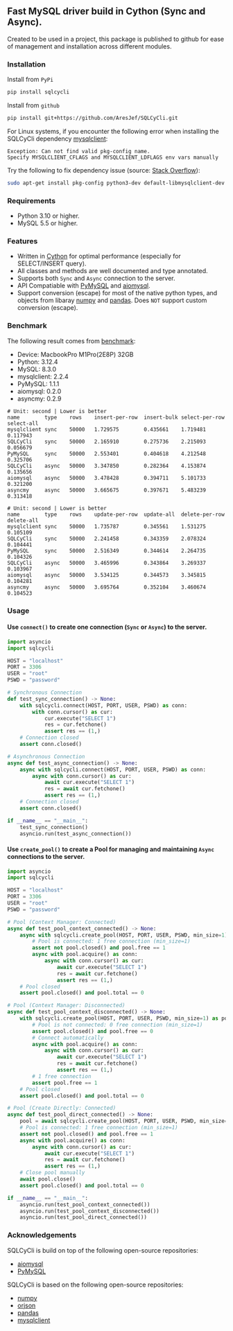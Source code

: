 ## Fast MySQL driver build in Cython (Sync and Async).

Created to be used in a project, this package is published to github for ease of management and installation across different modules.

### Installation

Install from `PyPi`

```bash
pip install sqlcycli
```

Install from `github`

```bash
pip install git+https://github.com/AresJef/SQLCyCli.git
```

For Linux systems, if you encounter the following error when installing the SQLCyCli dependency [mysqlclient](https://github.com/PyMySQL/mysqlclient):

```
Exception: Can not find valid pkg-config name.
Specify MYSQLCLIENT_CFLAGS and MYSQLCLIENT_LDFLAGS env vars manually
```

Try the following to fix dependency issue (source: [Stack Overflow](https://stackoverflow.com/questions/76585758/mysqlclient-cannot-install-via-pip-cannot-find-pkg-config-name-in-ubuntu)):

```bash
sudo apt-get install pkg-config python3-dev default-libmysqlclient-dev build-essential
```

### Requirements

- Python 3.10 or higher.
- MySQL 5.5 or higher.

### Features

- Written in [Cython](https://cython.org/) for optimal performance (especially for SELECT/INSERT query).
- All classes and methods are well documented and type annotated.
- Supports both `Sync` and `Async` connection to the server.
- API Compatiable with [PyMySQL](https://github.com/PyMySQL/PyMySQL) and [aiomysql](https://github.com/aio-libs/aiomysql).
- Support conversion (escape) for most of the native python types, and objects from libaray [numpy](https://github.com/numpy/numpy) and [pandas](https://github.com/pandas-dev/pandas). Does `NOT` support custom conversion (escape).

### Benchmark

The following result comes from [benchmark](./src/benchmark.py):

- Device: MacbookPro M1Pro(2E8P) 32GB
- Python: 3.12.4
- MySQL: 8.3.0
- mysqlclient: 2.2.4
- PyMySQL: 1.1.1
- aiomysql: 0.2.0
- asyncmy: 0.2.9

```
# Unit: second | Lower is better
name        type    rows    insert-per-row  insert-bulk select-per-row  select-all
mysqlclient sync    50000   1.729575        0.435661    1.719481        0.117943
SQLCyCli    sync    50000   2.165910        0.275736    2.215093        0.056679
PyMySQL     sync    50000   2.553401        0.404618    4.212548        0.325706
SQLCyCli    async   50000   3.347850        0.282364    4.153874        0.135656
aiomysql    async   50000   3.478428        0.394711    5.101733        0.321200
asyncmy     async   50000   3.665675        0.397671    5.483239        0.313418
```

```
# Unit: second | Lower is better
name        type    rows    update-per-row  update-all  delete-per-row  delete-all
mysqlclient sync    50000   1.735787        0.345561    1.531275        0.105109
SQLCyCli    sync    50000   2.241458        0.343359    2.078324        0.104441
PyMySQL     sync    50000   2.516349        0.344614    2.264735        0.104326
SQLCyCli    async   50000   3.465996        0.343864    3.269337        0.103967
aiomysql    async   50000   3.534125        0.344573    3.345815        0.104281
asyncmy     async   50000   3.695764        0.352104    3.460674        0.104523
```

### Usage

#### Use `connect()` to create one connection (`Sync` or `Async`) to the server.

```python
import asyncio
import sqlcycli

HOST = "localhost"
PORT = 3306
USER = "root"
PSWD = "password"

# Synchronous Connection
def test_sync_connection() -> None:
    with sqlcycli.connect(HOST, PORT, USER, PSWD) as conn:
        with conn.cursor() as cur:
            cur.execute("SELECT 1")
            res = cur.fetchone()
            assert res == (1,)
    # Connection closed
    assert conn.closed()

# Asynchronous Connection
async def test_async_connection() -> None:
    async with sqlcycli.connect(HOST, PORT, USER, PSWD) as conn:
        async with conn.cursor() as cur:
            await cur.execute("SELECT 1")
            res = await cur.fetchone()
            assert res == (1,)
    # Connection closed
    assert conn.closed()

if __name__ == "__main__":
    test_sync_connection()
    asyncio.run(test_async_connection())
```

#### Use `create_pool()` to create a Pool for managing and maintaining `Async` connections to the server.

```python
import asyncio
import sqlcycli

HOST = "localhost"
PORT = 3306
USER = "root"
PSWD = "password"

# Pool (Context Manager: Connected)
async def test_pool_context_connected() -> None:
    async with sqlcycli.create_pool(HOST, PORT, USER, PSWD, min_size=1) as pool:
        # Pool is connected: 1 free connection (min_size=1)
        assert not pool.closed() and pool.free == 1
        async with pool.acquire() as conn:
            async with conn.cursor() as cur:
                await cur.execute("SELECT 1")
                res = await cur.fetchone()
                assert res == (1,)
    # Pool closed
    assert pool.closed() and pool.total == 0

# Pool (Context Manager: Disconnected)
async def test_pool_context_disconnected() -> None:
    with sqlcycli.create_pool(HOST, PORT, USER, PSWD, min_size=1) as pool:
        # Pool is not connected: 0 free connection (min_size=1)
        assert pool.closed() and pool.free == 0
        # Connect automatically
        async with pool.acquire() as conn:
            async with conn.cursor() as cur:
                await cur.execute("SELECT 1")
                res = await cur.fetchone()
                assert res == (1,)
        # 1 free connection
        assert pool.free == 1
    # Pool closed
    assert pool.closed() and pool.total == 0

# Pool (Create Directly: Connected)
async def test_pool_direct_connected() -> None:
    pool = await sqlcycli.create_pool(HOST, PORT, USER, PSWD, min_size=1)
    # Pool is connected: 1 free connection (min_size=1)
    assert not pool.closed() and pool.free == 1
    async with pool.acquire() as conn:
        async with conn.cursor() as cur:
            await cur.execute("SELECT 1")
            res = await cur.fetchone()
            assert res == (1,)
    # Close pool manually
    await pool.close()
    assert pool.closed() and pool.total == 0

if __name__ == "__main__":
    asyncio.run(test_pool_context_connected())
    asyncio.run(test_pool_context_disconnected())
    asyncio.run(test_pool_direct_connected())
```

### Acknowledgements

SQLCyCli is build on top of the following open-source repositories:

- [aiomysql](https://github.com/aio-libs/aiomysql)
- [PyMySQL](https://github.com/PyMySQL/PyMySQL)

SQLCyCli is based on the following open-source repositories:

- [numpy](https://github.com/numpy/numpy)
- [orjson](https://github.com/ijl/orjson)
- [pandas](https://github.com/pandas-dev/pandas)
- [mysqlclient](https://github.com/PyMySQL/mysqlclient)
